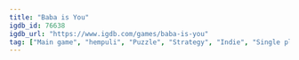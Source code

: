 ```yaml
---
title: "Baba is You"
igdb_id: 76638
igdb_url: "https://www.igdb.com/games/baba-is-you"
tag: ["Main game", "hempuli", "Puzzle", "Strategy", "Indie", "Single player", "Bird view / Isometric", "Action", "Fantasy"]
---
```

